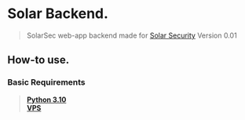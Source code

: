 
# Solar Backend.
> SolarSec web-app backend made for [Solar Security](https://solarsec.fbi.gov/) Version 0.01

## How-to use.
### Basic Requirements
  > [**Python 3.10**](https://www.python.org/downloads/release/python-3100/) <br />
  > [**VPS**](https://www.ovh.com/world/) <br />
